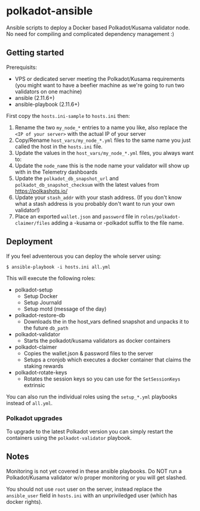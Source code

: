 ﻿# polkadot-ansible
Ansible scripts to deploy a Docker based Polkadot/Kusama validator node. No need for compiling and complicated dependency management :)

## Getting started

Prerequisits:

*  VPS or dedicated server meeting the Polkadot/Kusama requirements (you might want to have a beefier machine as we're going to run two validators on one machine)
*  ansible (2.11.6+)
*  ansible-playbook (2.11.6+)

First copy the `hosts.ini-sample` to `hosts.ini` then:

1.  Rename the two `my_node_*` entries to a name you like, also replace the `<IP of your server>` with the actual IP of your server
1.  Copy/Rename `host_vars/my_node_*.yml` files to the same name you just called the host in the `hosts.ini` file.
1.  Update the values in the `host_vars/my_node_*.yml` files, you always want to:
  1.  Update the `node_name` this is the node name your validator will show up with in the Telemetry dashboards
  1.  Update the `polkadot_db_snapshot_url` and `polkadot_db_snapshot_checksum` with the latest values from https://polkashots.io/
  1.  Update your `stash_addr` with your stash address. (If you don't know what a stash address is you probably don't want to run your own validator!)
1.  Place an exported `wallet.json` and `password` file in `roles/polkadot-claimer/files` adding a -kusama or -polkadot suffix to the file name.

## Deployment

If you feel adventerous you can deploy the whole server using:

```
$ ansible-playbook -i hosts.ini all.yml
```

This will execute the following roles:

* polkadot-setup
  *  Setup Docker
  *  Setup Journald
  *  Setup motd (message of the day)
* polkadot-restore-db
  *  Downloads the in the host_vars defined snapshot and unpacks it to the future `db_path`
* polkadot-validator
  *  Starts the polkadot/kusama validators as docker containers
* polkadot-claimer
  *  Copies the wallet.json & password files to the server
  *  Setups a cronjob which executes a docker container that claims the staking rewards
* polkadot-rotate-keys
  *  Rotates the session keys so you can use for the `SetSessionKeys` extrinsic

You can also run the individual roles using the `setup_*.yml` playbooks instead of `all.yml`.

### Polkadot upgrades

To upgrade to the latest Polkadot version you can simply restart the containers using the `polkadot-validator` playbook.

## Notes

Monitoring is not yet covered in these ansible playbooks. Do NOT run a Polkadot/Kusama validator w/o proper monitoring or you will get slashed.

You should not use `root` user on the server, instead replace the `ansible_user` field in `hosts.ini` with an unpriviledged user (which has docker rights).
